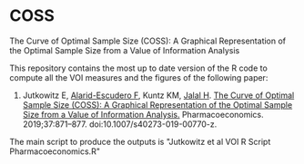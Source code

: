 # COSS
The Curve of Optimal Sample Size (COSS): A Graphical Representation of the Optimal Sample Size from a Value of Information Analysis

This repository contains the most up to date version of the R code to compute all the VOI measures and the figures of the following paper:

1. Jutkowitz E, [Alarid-Escudero F](https://github.com/feralaes), Kuntz KM, [Jalal H](https://github.com/hjalal). [The Curve of Optimal Sample Size (COSS): A Graphical Representation of the Optimal Sample Size from a Value of Information Analysis.](http://link.springer.com/10.1007/s40273-019-00770-z) Pharmacoeconomics. 2019;37:871–877. doi:10.1007/s40273-019-00770-z.

The main script to produce the outputs is "Jutkowitz et al VOI R Script Pharmacoeconomics.R"
